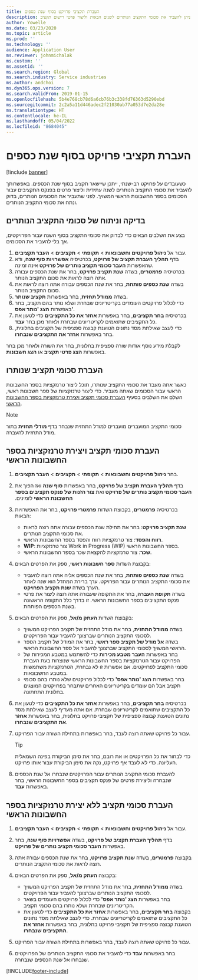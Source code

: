 ```yaml
---
title: העברת תקציבי פרויקט בסוף שנת כספים
description: מאמר זה מספק מידע על האופן שבו ניתן להעביר את סכומי התקציב הנותרים לשנים הבאות וליצור פרטי רישום תקציב.
author: Yowelle
ms.date: 03/23/2020
ms.topic: article
ms.prod: ''
ms.technology: ''
audience: Application User
ms.reviewer: johnmichalak
ms.custom: ''
ms.assetid: ''
ms.search.region: Global
ms.search.industry: Service industries
ms.author: andchoi
ms.dyn365.ops.version: 7
ms.search.validFrom: 2019-01-15
ms.openlocfilehash: 5b4e768cb78d6a6cb76b3c338fd76363d5290ebd
ms.sourcegitcommit: 2c2a5a11d446adec2f21030ab77a053d7e2da28e
ms.translationtype: HT
ms.contentlocale: he-IL
ms.lasthandoff: 05/04/2022
ms.locfileid: "8684045"
---
```

# <a name="transfer-project-budgets-at-fiscal-year-end"></a>העברת תקציבי פרויקט בסוף שנת כספים

[!include [banner](../includes/banner.md)]

כשעובדים על פרויקט רב-שנתי, ייתכן שיישאר תקציב בסוף שנת הכספים. באפשרותך להעביר את סכומי התקציב הנותרים לשנה עתידית וליצור פרטים בפנקס התקציבים עבור הסכומים בספר החשבונות הראשי המשויך. לפני שתעביר את הסכומים הנותרים, בדוק ונתח את סכומי התקציב הנותרים.

## <a name="review-and-analyze-remaining-budget-amounts"></a>בדיקה וניתוח של סכומי התקציב הנותרים

בצע את השלבים הבאים כדי לבדוק את סכומי התקציב בסוף השנה עבור הפרויקטים, אך בלי להעביר את הסכומים.

1. עבור אל **ניהול פרויקטים וחשבונאות** > **תקופתי** > **תקציבים** > **העבר תקציבים**. 
2. בדף **תהליך העברת תקציב של פרויקט**, בכרטיסיה **אפשרויות סוף שנה**, ודא שהאפשרות **העבר סכומי תקציב נותרים של פרויקט** אינה זמינה.
3. בכרטיסיה **פרמטרים**, בשדה **שנת תקציב פרויקט**, בחר את שנת הכספים עבורה אתה רוצה לראות את סכום התקציב הנותר. 
4. בשדה **שנת כספים פותחת**, בחר את שנת הכספים עבורה אתה רוצה לראות את סכום התקציב הנותר. 
5. בשדה **ממודל תחזית**, בחר באפשרות **תקציב שנותר**. 
6. כדי לכלול פרויקטים העומדים בקריטריונים שבחרת ושלא נותר בהם תקציב, בחר באפשרות **הצג 'נותר אפס'**.  
7. בכרטיסיה **בחר תקציבים**, בחר באפשרות **אחזר את כל התקציבים** כדי לטעון את כל התקציבים שתואמים לקריטריונים שבחרת ולאחר מכן בחר **עבד**. 
8. כדי לעצב שאילתת מסד נתונים הטוענת קבוצה ספציפית של תקציבים בחלונית, בחר באפשרות **אחזר את התקציבים שנבחרו**.

לקבלת מידע נוסף אודות שורה ספציפית בחלונית, בחר את השורה ולאחר מכן בחר באפשרות **הצג פרטי תקציב** או **הצג חשבונות**.

## <a name="carry-forward-remaining-budget-amounts"></a>העברת סכומי תקציב שנותרו 

כאשר אתה מעבד את סכומי התקציב שנותרו, תוכל ליצור טרנזקציות בספר החשבונות הראשי עבור הסכומים שאתה מעביר. כדי ליצור טרנזקציות של ספר חשבונות ראשי, השלם את השלבים בסעיף [העברת סכומי תקציב ויצירת טרנזקציות בספר החשבונות הראשי](#carry-forward). 

> [!NOTE]
> סכומי התקציב המועברים מועברים למודל התחזית שנבחר בדף **מודלי תחזית** בתור מודל התחזית להעברה.  

## <a name="carry-forward-budget-amounts-and-create-general-ledger-transactions"></a><a name="carry-forward"></a>העברת סכומי תקציב ויצירת טרנזקציות בספר החשבונות הראשי

1.  בחר **ניהול פרויקטים וחשבונאות** > **תקופתי** > **תקציבים** > **העבר תקציבים**. 
2. בדף **תהליך העברת תקציב של פרויקט‬‏‫**, בחר באפשרות **סוף שנה** ואז הפוך את **העבר סכומי תקציב נותרים של פרויקט** ואת **צור הזנות של פנקס תקציבים בספר החשבונת הראשי** לזמינים. 
3. בכרטיסיה **פרמטרים**, בקבוצת השדות **פרמטרי פרויקט**, בחר את האפשרויות הבאות:

   - **שנת תקציב פרויקט**: בחר את תחילת שנת הכספים עבורה אתה רוצה לראות את סכומי התקציב הנותרים. 
   - **רווח והפסד**: צור טרנזקציות רווח והפסד בספר החשבונות הראשי. 
   -  **WIP**: צור טרנזקציות Work in Progress ‏(WIP) בספר החשבונות הראשי.
   -  **שכר**: צור טרנזקציות להקצאת שכר בספר החשבונות הראשי. 

5. בקבוצת השדות **ספר חשבונות ראשי**, ספק את הפרטים הבאים: 

   - בשדה **שנת כספים פותחת**, בחר את שנת הכספים אליה אתה רוצה להעביר את סכומי התקציב הנותרים עבור הפרויקט. ערך ברירת המחדל הוא שנה לאחר הערך בשדה **שנת תקציב הפרויקט**.
   -  בשדה **תקופת העברה**, בחר את התקופה שעבורה אתה רוצה ליצור את פרטי פנקס התקציבים בספר החשבונות הראשי. זו בדרך כלל התקופה הראשונה בשנת הכספים הפותחת.

6. בקבוצת השדות **העתק מ/אל**, ספק את הפרטים הבאים:

   - בשדה **ממודל התחזית**, בחר את מודל התחזית של תקציב הפרויקט המשויך לסכומי התקציב הנותרים שברצונך להעביר עבור הפרויקטים. 
   - בשדה **אל מודל של תקציב ספר ראשי**, בחר את המודל של תקציב הספר הראשי המשויך לסכומי התקציב שברצונך להעביר אל ספר החשבונות הראשי. 
   -  בחר באפשרות **העבר מטבע מכירות** כדי להשתמש במטבע המכירות של הפרויקט עבור הטרנזקציות בספר החשבונות הראשי שנוצרות בעת העברת סכומי התקציב לפרויקטים. אם אפשרות זו לא נבחרת, הטרנזקציות משתמשות במטבע החשבונאות. 
   -  בחר באפשרות **הצג 'נותר אפס'** כדי לכלול פרויקטים שלא נותרו בהם סכומי תקציב אבל הם עומדים בקריטריונים האחרים שתבחר בפרויקטים המוצגים בחלונית התחתונה.

7. בכרטיסיה **בחר תקציבים**, בחר באפשרות **אחזר את כל התקציבים** כדי לטעון את כל התקציבים שתואמים לקריטריונים שבחרת. אם אתה מעדיף לעצב שאילתת מסד נתונים הטוענת קבוצה ספציפית של תקציבי פרויקט בחלונית, בחר באפשרות **אחזר את התקציבים שנבחרו**.
8. עבור כל פרויקט שאתה רוצה לעבד, בחר באפשרות בתחילת השורה עבור הפרויקט.

    > [!TIP]
    > כדי לבחור את כל הפרויקטים או את רובם, בחר את סימן הביקורת בפינה השמאלית העליונה. כדי לא לעבד אף פרויקט, נקה את סימן הביקורת עבור אותו פרויקט.

9. להעברת סכומי התקציב הנותרים עבור הפרויקטים שנבחרו אל שנת הכספים שנבחרה וליצירת פרטים של פנקס תקציבים בספר החשבונות הראשי, בחר באפשרות **עבד**.

## <a name="carry-forward-budget-amounts-without-creating-general-ledger-transactions"></a>העברת סכומי תקציב ללא יצירת טרנזקציות בספר החשבונות הראשי

1. עבור אל **ניהול פרויקטים וחשבונאות** > **תקופתי** > **תקציבים** > **העבר תקציבים**.
2. בדף **תהליך העברת תקציב של פרויקט**, בשדה **אפשרויות סוף שנה**, בחר באפשרות **העבר סכומי תקציב נותרים של פרויקט**.
3. בקבוצה **פרמטרים**, בשדה **שנת תקציב פרויקט**, בחר את שנת הכספים עבורה אתה רוצה לראות את סכומי התקציב הנותרים.
4. בקבוצה **העתק מ/אל**, ספק את הפרטים הבאים:

   - בשדה **ממודל התחזית**, בחר את מודל התחזית של תקציב הפרויקט המשויך לסכומי התקציב הנותרים שברצונך להעביר עבור הפרויקטים. 
   - בחר באפשרות **הצג 'נותר אפס'** כדי לכלול פרויקטים העומדים בשאר הקריטריונים שבחרת ושלא נותרו בהם סכומי תקציב.
   - בקבוצה **בחר תקציבים**, בחר באפשרות **אחזר את כל התקציבים** כדי לטעון את כל התקציבים שתואמים לקריטריונים שבחרת. כדי לעצב שאילתת מסד נתונים הטוענת קבוצה ספציפית של תקציבי פרויקט בחלונית, בחר באפשרות **אחזר את התקציבים שנבחרו**.

5. עבור כל פרויקט שאתה רוצה לעבד, בחר באפשרות בתחילת השורה עבור הפרויקט. 
6. בחר באפשרות **עבד** כדי להעביר את סכומי התקציב הנותרים של הפרויקטים שנבחרו אל שנת הכספים שנבחרה.



[!INCLUDE[footer-include](../includes/footer-banner.md)]
